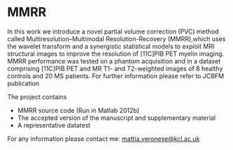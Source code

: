# MMRR
In this work we introduce a novel partial volume correction (PVC) method called Multiresolution–Multimodal Resolution-Recovery (MMRR),which uses the wavelet transform and a synergistic statistical models to exploit MRI structural images to improve the resolution of [11C]PIB PET myelin imaging. 
MMRR performance was tested on a phantom acquisition and in a dataset comprising [11C]PIB PET and MR T1- and T2-weighted images of 8 healthy controls and 20 MS patients. For further information please refer to JCBFM publication

The project contains
- MMRR source code (Run in Matlab 2012b)
- The accepted version of the manuscript and supplementary material
- A representative datatest

For any information please contact me: mattia.veronese@kcl.ac.uk
